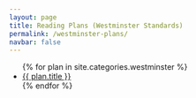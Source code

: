 ```yaml
---
layout: page
title: Reading Plans (Westminster Standards)
permalink: /westminster-plans/
navbar: false
---
```


<ul>
  {% for plan in site.categories.westminster %}
    <li><a href="{{ plan.url }}">{{ plan.title }}</a></li>
  {% endfor %}
</ul>